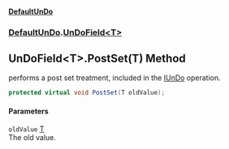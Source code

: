 #### [DefaultUnDo](DefaultUnDo.md 'DefaultUnDo')
### [DefaultUnDo](DefaultUnDo.md#DefaultUnDo 'DefaultUnDo').[UnDoField&lt;T&gt;](UnDoField_T_.md 'DefaultUnDo.UnDoField&lt;T&gt;')
## UnDoField&lt;T&gt;.PostSet(T) Method
performs a post set treatment, included in the [IUnDo](IUnDo.md 'DefaultUnDo.IUnDo') operation.  
```csharp
protected virtual void PostSet(T oldValue);
```
#### Parameters
<a name='DefaultUnDo_UnDoField_T__PostSet(T)_oldValue'></a>
`oldValue` [T](UnDoField_T_.md#DefaultUnDo_UnDoField_T__T 'DefaultUnDo.UnDoField&lt;T&gt;.T')  
The old value.
  
